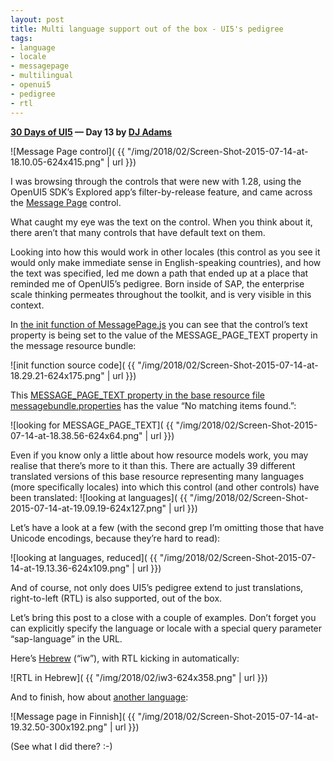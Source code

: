 ```yaml
---
layout: post
title: Multi language support out of the box - UI5's pedigree
tags:
- language
- locale
- messagepage
- multilingual
- openui5
- pedigree
- rtl
---
```


**[30 Days of UI5](/2015/07/04/30-days-of-ui5/) &mdash; Day 13 by [DJ Adams](//qmacro.org/about/)**

![Message Page control]( {{ "/img/2018/02/Screen-Shot-2015-07-14-at-18.10.05-624x415.png" | url }})

I was browsing through the controls that were new with 1.28, using the OpenUI5 SDK’s Explored app’s filter-by-release feature, and came across the [Message Page](https://openui5.hana.ondemand.com/explored.html#/entity/sap.m.MessagePage/samples) control.

What caught my eye was the text on the control. When you think about it, there aren’t that many controls that have default text on them.

Looking into how this would work in other locales (this control as you see it would only make immediate sense in English-speaking countries), and how the text was specified, led me down a path that ended up at a place that reminded me of OpenUI5’s pedigree. Born inside of SAP, the enterprise scale thinking permeates throughout the toolkit, and is very visible in this context.

In [the init function of MessagePage.js](https://github.com/SAP/openui5/blob/831caa234d1f4813e201ddf91722835e7760ec95/src/sap.m/src/sap/m/MessagePage.js#L105-L116) you can see that the control’s text property is being set to the value of the MESSAGE_PAGE_TEXT property in the message resource bundle:

![init function source code]( {{ "/img/2018/02/Screen-Shot-2015-07-14-at-18.29.21-624x175.png" | url }})

This [MESSAGE_PAGE_TEXT property in the base resource file messagebundle.properties](https://github.com/SAP/openui5/blob/2b3e49d661b285449f08d26d6a35440c59f7c8f4/src/sap.m/src/sap/m/messagebundle.properties#L552) has the value “No matching items found.”:

![looking for MESSAGE_PAGE_TEXT]( {{ "/img/2018/02/Screen-Shot-2015-07-14-at-18.38.56-624x64.png" | url }})

Even if you know only a little about how resource models work, you may realise that there’s more to it than this. There are actually 39 different translated versions of this base resource representing many languages (more specifically locales) into which this control (and other controls) have been translated:
![looking at languages]( {{ "/img/2018/02/Screen-Shot-2015-07-14-at-19.09.19-624x127.png" | url }})

Let’s have a look at a few (with the second grep I’m omitting those that have Unicode encodings, because they’re hard to read):

![looking at languages, reduced]( {{ "/img/2018/02/Screen-Shot-2015-07-14-at-19.13.36-624x109.png" | url }})

And of course, not only does UI5’s pedigree extend to just translations, right-to-left (RTL) is also supported, out of the box.

Let’s bring this post to a close with a couple of examples. Don’t forget you can explicitly specify the language or locale with a special query parameter “sap-language” in the URL.

Here’s [Hebrew](https://openui5.hana.ondemand.com/explored.html?sap-language=iw#/sample/sap.m.sample.MessagePage/preview) (“iw”), with RTL kicking in automatically:

![RTL in Hebrew]( {{ "/img/2018/02/iw3-624x358.png" | url }})

And to finish, how about [another language](https://openui5.hana.ondemand.com/explored.html?sap-language=fi#/sample/sap.m.sample.MessagePage/preview):

![Message page in Finnish]( {{ "/img/2018/02/Screen-Shot-2015-07-14-at-19.32.50-300x192.png" | url }})

(See what I did there? :-)

 


